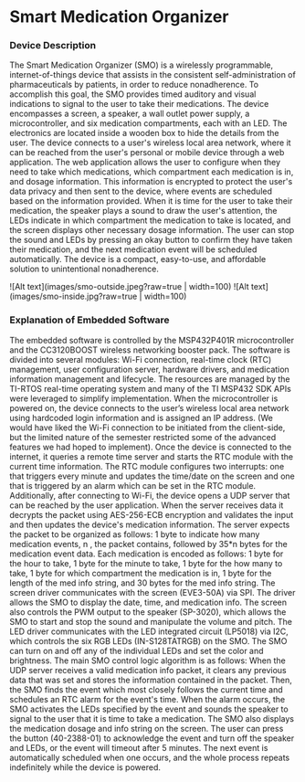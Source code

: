 # **Smart Medication Organizer**

### **Device Description**

The Smart Medication Organizer (SMO) is a wirelessly programmable, internet-of-things device that assists in the consistent self-administration of pharmaceuticals by patients, in order to reduce nonadherence. To accomplish this goal, the SMO provides timed auditory and visual indications to signal to the user to take their medications. The device encompasses a screen, a speaker, a wall outlet power supply, a microcontroller, and six medication compartments, each with an LED. The electronics are located inside a wooden box to hide the details from the user. The device connects to a user's wireless local area network, where it can be reached from the user's personal or mobile device through a web application. The web application allows the user to configure when they need to take which medications, which compartment each medication is in, and dosage information. This information is encrypted to protect the user's data privacy and then sent to the device, where events are scheduled based on the information provided. When it is time for the user to take their medication, the speaker plays a sound to draw the user's attention, the LEDs indicate in which compartment the medication to take is located, and the screen displays other necessary dosage information. The user can stop the sound and LEDs by pressing an okay button to confirm they have taken their medication, and the next medication event will be scheduled automatically. The device is a compact, easy-to-use, and affordable solution to unintentional nonadherence. 

![Alt text](images/smo-outside.jpeg?raw=true | width=100) ![Alt text](images/smo-inside.jpg?raw=true | width=100)

### **Explanation of Embedded Software**

The embedded software is controlled by the MSP432P401R microcontroller and the CC3120BOOST wireless networking booster pack. The software is divided into several modules: Wi-Fi connection, real-time clock (RTC) management, user configuration server, hardware drivers, and medication information management and lifecycle. The resources are managed by the TI-RTOS real-time operating system and many of the TI MSP432 SDK APIs were leveraged to simplify implementation. When the microcontroller is powered on, the device connects to the user’s wireless local area network using hardcoded login information and is assigned an IP address. (We would have liked the Wi-Fi connection to be initiated from the client-side, but the limited nature of the semester restricted some of the advanced features we had hoped to implement). Once the device is connected to the internet, it queries a remote time server and starts the RTC module with the current time information. The RTC module configures two interrupts: one that triggers every minute and updates the time/date on the screen and one that is triggered by an alarm which can be set in the RTC module. Additionally, after connecting to Wi-Fi, the device opens a UDP server that can be reached by the user application. When the server receives data it decrypts the packet using AES-256-ECB encryption and validates the input and then updates the device's medication information. The server expects the packet to be organized as follows: 1 byte to indicate how many medication events, n , the packet contains, followed by 35*n bytes for the medication event data. Each medication is encoded as follows: 1 byte for the hour to take, 1 byte for the minute to take, 1 byte for the how many to take, 1 byte for which compartment the medication is in, 1 byte for the length of the med info string, and 30 bytes for the med info string. The screen driver communicates with the screen (EVE3-50A) via SPI. The driver allows the SMO to display the date, time, and medication info. The screen also controls the PWM output to the speaker (SP-3020),  which allows the SMO to start and stop the sound and manipulate the volume and pitch. The LED driver communicates with the LED integrated circuit (LP5018) via I2C, which controls the six RGB LEDs (IN-S128TATRGB) on the SMO. The SMO can turn on and off any of the individual LEDs and set the color and brightness. The main SMO control logic algorithm is as follows: When the UDP server receives a valid medication info packet, it clears any previous data that was set and stores the information contained in the packet. Then, the SMO finds the event which most closely follows the current time and schedules an RTC alarm for the event's time. When the alarm occurs, the SMO activates the LEDs specified by the event and sounds the speaker to signal to the user that it is time to take a medication. The SMO also displays the medication dosage and info string on the screen. The user can press the button (40-2388-01) to acknowledge the event and turn off the speaker and LEDs, or the event will timeout after 5 minutes. The next event is automatically scheduled when one occurs, and the whole process repeats indefinitely while the device is powered.
